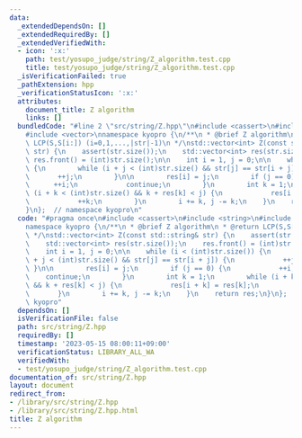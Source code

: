 ```yaml
---
data:
  _extendedDependsOn: []
  _extendedRequiredBy: []
  _extendedVerifiedWith:
  - icon: ':x:'
    path: test/yosupo_judge/string/Z_algorithm.test.cpp
    title: test/yosupo_judge/string/Z_algorithm.test.cpp
  _isVerificationFailed: true
  _pathExtension: hpp
  _verificationStatusIcon: ':x:'
  attributes:
    document_title: Z algorithm
    links: []
  bundledCode: "#line 2 \"src/string/Z.hpp\"\n#include <cassert>\n#include <string>\n\
    #include <vector>\nnamespace kyopro {\n/**\n * @brief Z algorithm\n * @return\
    \ LCP(S,S[i:]) (i=0,1,...,|str|-1)\n */\nstd::vector<int> Z(const std::string&\
    \ str) {\n    assert(str.size());\n    std::vector<int> res(str.size());\n   \
    \ res.front() = (int)str.size();\n\n    int i = 1, j = 0;\n\n    while (i < (int)str.size())\
    \ {\n        while (i + j < (int)str.size() && str[j] == str[i + j]) {\n     \
    \       ++j;\n        }\n\n        res[i] = j;\n        if (j == 0) {\n      \
    \      ++i;\n            continue;\n        }\n        int k = 1;\n        while\
    \ (i + k < (int)str.size() && k + res[k] < j) {\n            res[i + k] = res[k];\n\
    \            ++k;\n        }\n        i += k, j -= k;\n    }\n    return res;\n\
    }\n};  // namespace kyopro\n"
  code: "#pragma once\n#include <cassert>\n#include <string>\n#include <vector>\n\
    namespace kyopro {\n/**\n * @brief Z algorithm\n * @return LCP(S,S[i:]) (i=0,1,...,|str|-1)\n\
    \ */\nstd::vector<int> Z(const std::string& str) {\n    assert(str.size());\n\
    \    std::vector<int> res(str.size());\n    res.front() = (int)str.size();\n\n\
    \    int i = 1, j = 0;\n\n    while (i < (int)str.size()) {\n        while (i\
    \ + j < (int)str.size() && str[j] == str[i + j]) {\n            ++j;\n       \
    \ }\n\n        res[i] = j;\n        if (j == 0) {\n            ++i;\n        \
    \    continue;\n        }\n        int k = 1;\n        while (i + k < (int)str.size()\
    \ && k + res[k] < j) {\n            res[i + k] = res[k];\n            ++k;\n \
    \       }\n        i += k, j -= k;\n    }\n    return res;\n}\n};  // namespace\
    \ kyopro"
  dependsOn: []
  isVerificationFile: false
  path: src/string/Z.hpp
  requiredBy: []
  timestamp: '2023-05-15 08:00:11+09:00'
  verificationStatus: LIBRARY_ALL_WA
  verifiedWith:
  - test/yosupo_judge/string/Z_algorithm.test.cpp
documentation_of: src/string/Z.hpp
layout: document
redirect_from:
- /library/src/string/Z.hpp
- /library/src/string/Z.hpp.html
title: Z algorithm
---
```

